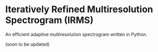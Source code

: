 # Iteratively Refined Multiresolution Spectrogram (IRMS)
An efficient adaptive multiresolution spectrogram written in Python.

(soon to be updated)
